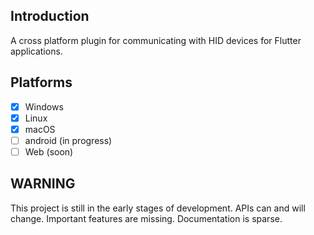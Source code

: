 ## Introduction
A cross platform plugin for communicating with HID devices for Flutter applications.

## Platforms
- [x] Windows
- [x] Linux
- [x] macOS
- [ ] android (in progress)
- [ ] Web (soon)

## WARNING
This project is still in the early stages of development. APIs can and will change. Important features are missing. Documentation is sparse.